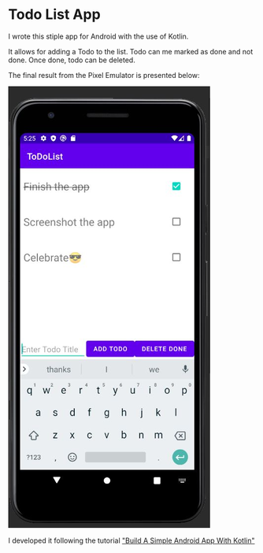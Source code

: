 # Todo List App

I wrote this stiple app for Android with the use of Kotlin. 

It allows for adding a Todo to the list. Todo can me marked as done and not done. Once done, todo can be deleted. 

The final result from the Pixel Emulator is presented below: 

![Todo List App](https://github.com/ajmpawlik/AndroidKotlinTodoListApp/blob/main/AndroidKotlin.JPG)

I developed it following the tutorial ["Build A Simple Android App With Kotlin" ](https://www.youtube.com/watch?v=BBWyXo-3JGQ)




